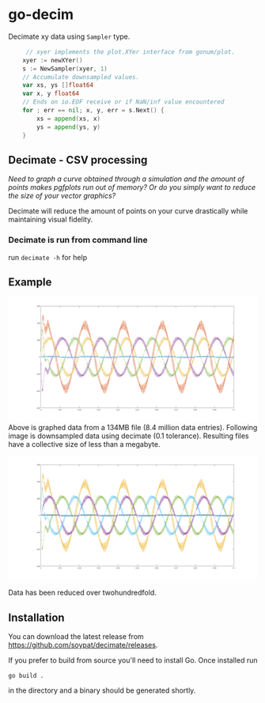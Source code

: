 # go-decim

Decimate xy data using `Sampler` type.

```go
     // xyer implements the plot.XYer interface from gonum/plot.
    xyer := newXYer()
    s := NewSampler(xyer, 1)
    // Accumulate downsampled values.
    var xs, ys []float64
    var x, y float64
    // Ends on io.EOF receive or if NaN/inf value encountered
    for ; err == nil; x, y, err = s.Next() {
    	xs = append(xs, x)
    	ys = append(ys, y)
    }
```



## Decimate - CSV processing

_Need to graph a curve obtained through a simulation and the amount of points makes pgfplots run out of memory? Or do you simply want to reduce the size of your vector graphics?_

Decimate will reduce the amount of points on your curve drastically while maintaining visual fidelity.

### Decimate is run from command line
run `decimate -h` for help

## Example

![Lots of data points](_assets/bigbig.png)
Above is graphed data from a 134MB file (8.4 million data entries). Following image is downsampled data using decimate (0.1 tolerance). Resulting files have a collective size of less than a megabyte.

![Less data points but identical to above](_assets/smolbig.png)

Data has been reduced over twohundredfold.

## Installation

You can download the latest release from https://github.com/soypat/decimate/releases.

If you prefer to build from source you'll need to install Go. Once installed run

```console
go build .
``` 

in the directory and a binary should be generated shortly.

